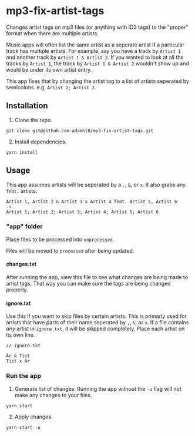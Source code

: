 # mp3-fix-artist-tags

Changes artist tags on mp3 files (or anything with ID3 tags) to the "proper" format when there are multiple artists.

Music apps will often list the same artist as a seperate artist if a particular track has multiple artists. For example, say you have a track by `Artist 1` and another track by `Artist 1 & Artist 2`. If you wanted to look at all the tracks by `Artist 1`, the track by `Artist 1 & Artist 2` wouldn't show up and would be under its own artist entry.

This app fixes that by changing the artist tag to a list of artists seperated by semicolons. e.g. `Artist 1; Artist 2`.

## Installation

1. Clone the repo.

```
git clone git@github.com:adamhl8/mp3-fix-artist-tags.git
```

2. Install dependencies.

```
yarn install
```

## Usage

This app assumes artists will be seperated by a `,`, `&`, or `x`. It also grabs any `feat.` artists.

```
Artist 1, Artist 2 & Artist 3 x Artist 4 feat. Artist 5, Artist 6
->
Artist 1; Artist 2; Artist 3; Artist 4; Artist 5; Artist 6
```

### "app" folder

Place files to be processed into `unprocessed`.

Files will be moved to `processed` after being updated.

#### changes.txt

After running the app, view this file to see what changes are being made to artist tags. That way you can make sure the tags are being changed properly.

#### ignore.txt

Use this if you want to skip files by certain artists. This is primarly used for artists that have parts of their name seperated by `,`, `&`, or `x`. If a file contains *any* artist in `ignore.txt`, it will be skipped completely. Place each artist on its own line.

```
// ignore.txt

Ar & Tist
Tist x Ar
```

### Run the app

1. Generate list of changes. Running the app without the `-u` flag will not make any changes to your files.

```
yarn start
```

2. Apply changes.

```
yarn start -u
```